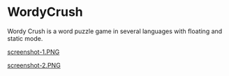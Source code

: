 # WordyCrush
Wordy Crush is a word puzzle game in several languages with floating and static mode.

[screenshot-1.PNG](https://github.com/cakirmehm/WordyCrush/blob/master/screenshot-1.PNG)

[screenshot-2.PNG](https://github.com/cakirmehm/WordyCrush/blob/master/screenshot-2.PNG)
